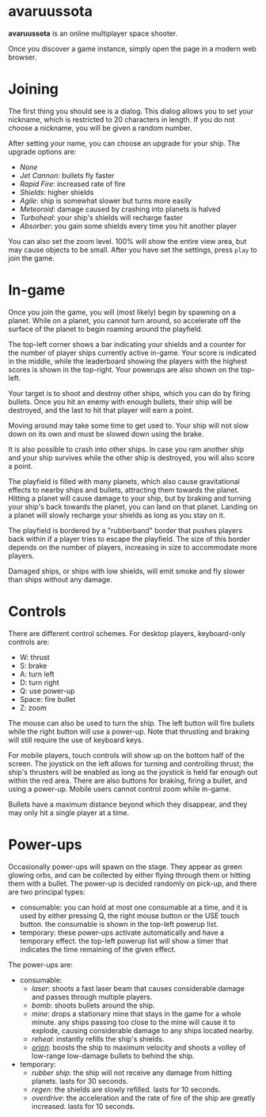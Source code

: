 # avaruussota
**avaruussota** is an online multiplayer space shooter.

Once you discover a game instance, simply open the page in a modern
web browser.

# Joining
The first thing you should see is a dialog. This dialog allows you to 
set your nickname, which is restricted to 20 characters in length. If you do
not choose a nickname, you will be given a random number.

After setting your name, you can choose an upgrade for your ship. The
upgrade options are:

* *None*
* *Jet Cannon*: bullets fly faster
* *Rapid Fire*: increased rate of fire
* *Shields*: higher shields
* *Agile*: ship is somewhat slower but turns more easily
* *Meteoroid*: damage caused by crashing into planets is halved
* *Turboheal*: your ship's shields will recharge faster
* *Absorber*: you gain some shields every time you hit another player

You can also set the zoom level. 100% will show the entire view area, but
may cause objects to be small. After you have set the settings, press
`play` to join the game.

# In-game
Once you join the game, you will (most likely) begin by spawning on a planet.
While on a planet, you cannot turn around, so accelerate off the surface of the
planet to begin roaming around the playfield.

The top-left corner shows a bar indicating your shields and a counter for the
number of player ships currently active in-game. Your score is indicated in
the middle, while the leaderboard showing the players with the highest scores
is shown in the top-right. Your powerups are also shown on the top-left.

Your target is to shoot and destroy other ships, which you can do by
firing bullets. Once you hit an enemy with enough bullets, their ship will 
be destroyed, and the last to hit that player will earn a point.

Moving around may take some time to get used to. Your ship will not slow
down on its own and must be slowed down using the brake.

It is also possible to crash into other ships. In case you ram another ship
and your ship survives while the other ship is destroyed, you will also score
a point.

The playfield is filled with many planets, which also cause gravitational
effects to nearby ships and bullets, attracting them towards the planet.
Hitting a planet will cause damage to your ship, but by braking and turning
your ship's back towards the planet, you can land on that planet. Landing
on a planet will slowly recharge your shields as long as you stay on it.

The playfield is bordered by a "rubberband" border that pushes players back
within if a player tries to escape the playfield. The size of this border
depends on the number of players, increasing in size to accommodate more
players.

Damaged ships, or ships with low shields, will emit smoke and fly slower
than ships without any damage.

# Controls
There are different control schemes. For desktop players, keyboard-only
controls are:

* W: thrust
* S: brake
* A: turn left
* D: turn right
* Q: use power-up
* Space: fire bullet
* Z: zoom

The mouse can also be used to turn the ship. The left button will fire bullets
while the right button will use a power-up. Note that thrusting and braking
will still require the use of keyboard keys.

For mobile players, touch controls will show up on the bottom half of the
screen. The joystick on the left allows for turning and controlling thrust;
the ship's thrusters will be enabled as long as the joystick is held far
enough out within the red area. There are also buttons for braking, firing
a bullet, and using a power-up. Mobile users cannot control zoom while
in-game.

Bullets have a maximum distance beyond which they disappear, and they
may only hit a single player at a time.

# Power-ups
Occasionally power-ups will spawn on the stage. They appear as green glowing
orbs, and can be collected by either flying through them or hitting them
with a bullet. The power-up is decided randomly on pick-up, and there are
two principal types:

* consumable: you can hold at most one consumable at a time, and it is
  used by either pressing Q, the right mouse button or the USE touch button.
  the consumable is shown in the top-left powerup list.
* temporary: these power-ups activate automatically and have a temporary
  effect. the top-left powerup list will show a timer that indicates the
  time remaining of the given effect.

The power-ups are:

* consumable:
  * *laser*: shoots a fast laser beam that causes considerable damage
    and passes through multiple players.
  * *bomb*: shoots bullets around the ship.
  * *mine*: drops a stationary mine that stays in the game for a whole
    minute. any ships passing too close to the mine will cause it to explode,
    causing considerable damage to any ships located nearby.
  * *reheal*: instantly refills the ship's shields.
  * *[orion](
https://en.wikipedia.org/wiki/Project_Orion_(nuclear_propulsion))*: 
    boosts the ship to maximum velocity and shoots a volley of low-range
    low-damage bullets to behind the ship.
* temporary:
  * *rubber ship*: the ship will not receive any damage from hitting
    planets. lasts for 30 seconds.
  * *regen*: the shields are slowly refilled. lasts for 10 seconds.
  * *overdrive*: the acceleration and the rate of fire of the ship are
    greatly increased. lasts for 10 seconds.
